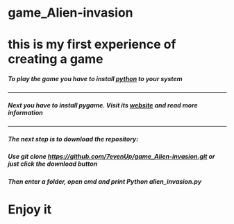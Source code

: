# game_Alien-invasion
# this is my first experience of creating a game

##### To play the game you have to install [python](https://www.python.org/) to your system
---
##### Next you have to install pygame. Visit its [website](https://www.pygame.org/wiki/GettingStarted) and read more information
---
##### The next step is to download the repository:
##### Use *git clone https://github.com/7evenUp/game_Alien-invasion.git* or just click the download button
##### Then enter a folder, open cmd and print *Python alien_invasion.py*
# Enjoy it
